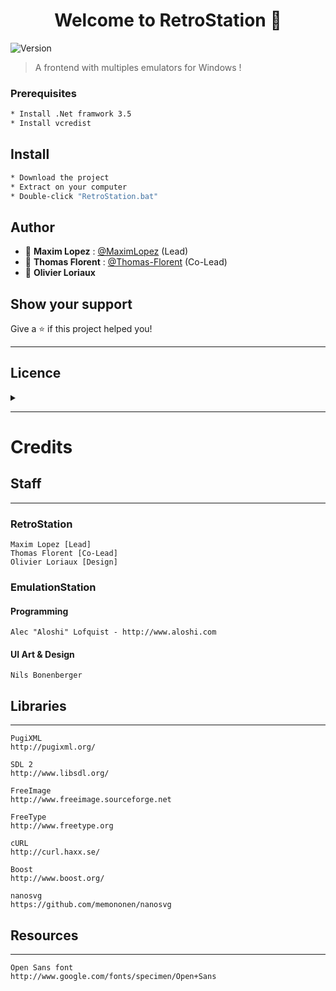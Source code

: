 <!-- README.md -->
<h1 align="center">Welcome to RetroStation 👋</h1>
<p>
  <img alt="Version" src="https://img.shields.io/badge/version-Alpha 4-blue.svg?cacheSeconds=2592000" />
</p>

> A frontend with multiples emulators for Windows !

### Prerequisites

```sh
* Install .Net framwork 3.5
* Install vcredist
```

## Install

```sh
* Download the project
* Extract on your computer
* Double-click "RetroStation.bat"
```

## Author

* 👤 **Maxim Lopez** : [@MaximLopez](https://github.com/MaximLopez) (Lead)
* 👤 **Thomas Florent** : [@Thomas-Florent](https://github.com/Thomas-Florent) (Co-Lead)
* 👤 **Olivier Loriaux**

## Show your support

Give a ⭐️ if this project helped you!

---

## Licence

<details>
<summary>
</summary>

```markdown

Copyright (c) 2015 Alec Lofquist

Permission is hereby granted, free of charge, to any person obtaining a copy
of this software and associated documentation files (the "Software"), to deal
in the Software without restriction, including without limitation the rights
to use, copy, modify, merge, publish, distribute, sublicense, and/or sell
copies of the Software, and to permit persons to whom the Software is
furnished to do so, subject to the following conditions:

The above copyright notice and this permission notice shall be included in
all copies or substantial portions of the Software.

THE SOFTWARE IS PROVIDED "AS IS", WITHOUT WARRANTY OF ANY KIND, EXPRESS OR
IMPLIED, INCLUDING BUT NOT LIMITED TO THE WARRANTIES OF MERCHANTABILITY,
FITNESS FOR A PARTICULAR PURPOSE AND NONINFRINGEMENT. IN NO EVENT SHALL THE
AUTHORS OR COPYRIGHT HOLDERS BE LIABLE FOR ANY CLAIM, DAMAGES OR OTHER
LIABILITY, WHETHER IN AN ACTION OF CONTRACT, TORT OR OTHERWISE, ARISING FROM,
OUT OF OR IN CONNECTION WITH THE SOFTWARE OR THE USE OR OTHER DEALINGS IN
THE SOFTWARE.

```

</details>

---

# Credits

## Staff
---

### RetroStation
	Maxim Lopez [Lead]
	Thomas Florent [Co-Lead]
	Olivier Loriaux [Design]

### EmulationStation
#### Programming
	Alec "Aloshi" Lofquist - http://www.aloshi.com

#### UI Art & Design
	Nils Bonenberger

## Libraries
---
	PugiXML
	http://pugixml.org/

	SDL 2
	http://www.libsdl.org/

	FreeImage
	http://www.freeimage.sourceforge.net

	FreeType
	http://www.freetype.org

	cURL
	http://curl.haxx.se/

	Boost
	http://www.boost.org/

	nanosvg
	https://github.com/memononen/nanosvg

## Resources
---
	Open Sans font
	http://www.google.com/fonts/specimen/Open+Sans

